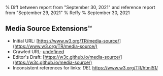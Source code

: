 % Diff between report from "September 30, 2021" and reference report from "September 29, 2021"
% Reffy
% September 30, 2021

## Media Source Extensions™

- Initial URL: [https://www.w3.org/TR/media-source/](https://www.w3.org/TR/media-source/)
- Crawled URL: [undefined](undefined)
- Editor's Draft: [https://w3c.github.io/media-source/](https://w3c.github.io/media-source/)
- Inconsistent references for links: *DEL* https://www.w3.org/TR/html51/


